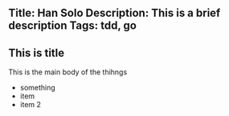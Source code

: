 Title: Han Solo
Description: This is a brief description
Tags: tdd, go
---
## This is title
This is the main body
of the thihngs

- something
- item
- item 2
